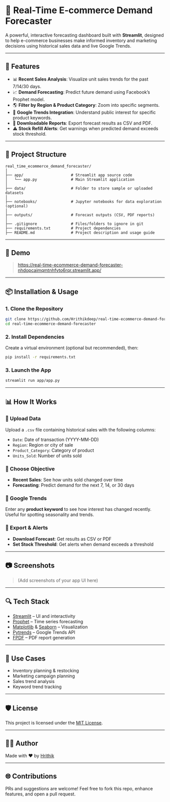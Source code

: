 # 🛒 Real-Time E-commerce Demand Forecaster

A powerful, interactive forecasting dashboard built with **Streamlit**, designed to help e-commerce businesses make informed inventory and marketing decisions using historical sales data and live Google Trends.

---

## 🚀 Features

- 📊 **Recent Sales Analysis**: Visualize unit sales trends for the past 7/14/30 days.
- 📈 **Demand Forecasting**: Predict future demand using Facebook’s Prophet model.
- 🌎 **Filter by Region & Product Category**: Zoom into specific segments.
- 🔎 **Google Trends Integration**: Understand public interest for specific product keywords.
- 📅 **Downloadable Reports**: Export forecast results as CSV and PDF.
- ⚠️ **Stock Refill Alerts**: Get warnings when predicted demand exceeds stock threshold.

---

## 📁 Project Structure

```
real_time_ecommerce_demand_forecaster/
│
├── app/                     # Streamlit app source code
│   └── app.py               # Main Streamlit application
│
├── data/                    # Folder to store sample or uploaded datasets
│
├── notebooks/               # Jupyter notebooks for data exploration (optional)
│
├── outputs/                 # Forecast outputs (CSV, PDF reports)
│
├── .gitignore               # Files/folders to ignore in git
├── requirements.txt         # Project dependencies
├── README.md                # Project description and usage guide
```

---

## 💽 Demo

> https://real-time-ecommerce-demand-forecaster-nhdopcaimqmtnhfvto6rqr.streamlit.app/

---

## 📦 Installation & Usage

### 1. Clone the Repository

```bash
git clone https://github.com/Hrithikdeep/real-time-ecommerce-demand-forecaster.git
cd real-time-ecommerce-demand-forecaster
```

### 2. Install Dependencies

Create a virtual environment (optional but recommended), then:

```bash
pip install -r requirements.txt
```

### 3. Launch the App

```bash
streamlit run app/app.py
```

---

## 📊 How It Works

### 🔹 Upload Data

Upload a `.csv` file containing historical sales with the following columns:

- `Date`: Date of transaction (YYYY-MM-DD)
- `Region`: Region or city of sale
- `Product_Category`: Category of product
- `Units_Sold`: Number of units sold

### 🔹 Choose Objective

- **Recent Sales**: See how units sold changed over time
- **Forecasting**: Predict demand for the next 7, 14, or 30 days

### 🔹 Google Trends

Enter any **product keyword** to see how interest has changed recently. Useful for spotting seasonality and trends.

### 🔹 Export & Alerts

- **Download Forecast**: Get results as CSV or PDF
- **Set Stock Threshold**: Get alerts when demand exceeds a threshold

---

## 📷 Screenshots

> (Add screenshots of your app UI here)

---

## 🔍 Tech Stack

- [Streamlit](https://streamlit.io/) – UI and interactivity
- [Prophet](https://facebook.github.io/prophet/) – Time series forecasting
- [Matplotlib](https://matplotlib.org/) & [Seaborn](https://seaborn.pydata.org/) – Visualization
- [Pytrends](https://pypi.org/project/pytrends/) – Google Trends API
- [FPDF](https://pyfpdf.github.io/fpdf2/) – PDF report generation

---

## 🧐 Use Cases

- Inventory planning & restocking
- Marketing campaign planning
- Sales trend analysis
- Keyword trend tracking

---

## 🛡️ License

This project is licensed under the [MIT License](LICENSE).

---

## 🙋‍♂️ Author

Made with ❤️ by [Hrithik](https://github.com/Hrithikdeep)

---

## 🌐 Contributions

PRs and suggestions are welcome! Feel free to fork this repo, enhance features, and open a pull request.
 
